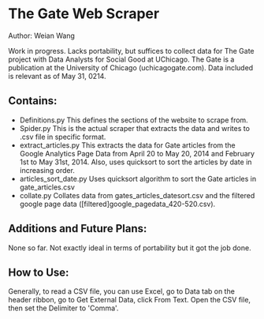 # The Gate Web Scraper

Author: Weian Wang

Work in progress. 
Lacks portability, but suffices to collect data for The Gate project with Data Analysts for Social Good at UChicago. 
The Gate is a publication at the University of Chicago (uchicagogate.com).
Data included is relevant as of May 31, 0214.

## Contains: 
* Definitions.py
This defines the sections of the website to scrape from.
* Spider.py
This is the actual scraper that extracts the data and writes to .csv file in specific format. 
* extract_articles.py
This extracts the data for Gate articles from the Google Analytics Page Data from April 20 to May 20, 2014 and February 1st to May 31st, 2014. Also, uses quicksort to sort the articles by date in increasing order.
* articles_sort_date.py
Uses quicksort algorithm to sort the Gate articles in gate_articles.csv
* collate.py
Collates data from gates_articles_datesort.csv and the filtered google page data ([filtered]google_pagedata_420-520.csv).

## Additions and Future Plans:
None so far. Not exactly ideal in terms of portability but it got the job done.

## How to Use:
Generally, to read a CSV file, you can use Excel, go to Data tab on the header ribbon, go to Get External Data, click From Text. Open the CSV file, then set the Delimiter to 'Comma'. 
